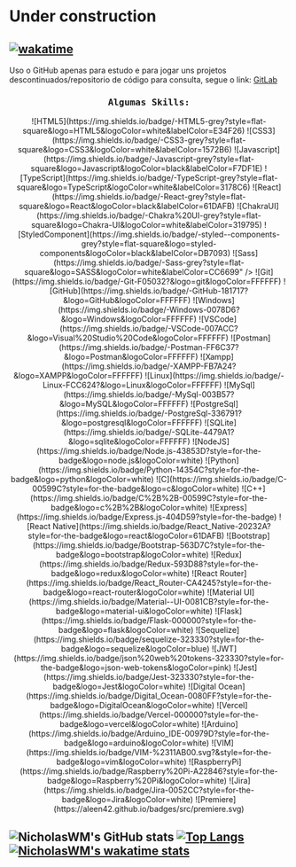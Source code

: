 # Under construction
[![wakatime](https://wakatime.com/badge/user/aa4c006a-f5a4-4c83-b645-f58b04b16705.svg)](https://wakatime.com/@aa4c006a-f5a4-4c83-b645-f58b04b16705)
---
Uso o GitHub apenas para estudo e para jogar uns projetos descontinuados/repositorio de código para consulta, segue o link: [GitLab](https://gitlab.com/nicholaswesleymazzei)

<h3 align="center"><samp>Algumas Skills:</samp></h3>

<div style="width: 100%; display: flex;" align="center">
  ![HTML5](https://img.shields.io/badge/-HTML5-grey?style=flat-square&logo=HTML5&logoColor=white&labelColor=E34F26)
  ![CSS3](https://img.shields.io/badge/-CSS3-grey?style=flat-square&logo=CSS3&logoColor=white&labelColor=1572B6)
  ![Javascript](https://img.shields.io/badge/-Javascript-grey?style=flat-square&logo=Javascript&logoColor=black&labelColor=F7DF1E)
  ![TypeScript](https://img.shields.io/badge/-TypeScript-grey?style=flat-square&logo=TypeScript&logoColor=white&labelColor=3178C6)
  ![React](https://img.shields.io/badge/-React-grey?style=flat-square&logo=React&logoColor=black&labelColor=61DAFB)
  ![ChakraUI](https://img.shields.io/badge/-Chakra%20UI-grey?style=flat-square&logo=Chakra-UI&logoColor=white&labelColor=319795)
  ![StyledComponent](https://img.shields.io/badge/-styled--components-grey?style=flat-square&logo=styled-components&logoColor=black&labelColor=DB7093)
  ![Sass](https://img.shields.io/badge/-Sass-grey?style=flat-square&logo=SASS&logoColor=white&labelColor=CC6699" />
  ![Git](https://img.shields.io/badge/-Git-F05032?&logo=git&logoColor=FFFFFF)
  ![GitHub](https://img.shields.io/badge/-GitHub-181717?&logo=GitHub&logoColor=FFFFFF)
  ![Windows](https://img.shields.io/badge/-Windows-0078D6?&logo=Windows&logoColor=FFFFFF)
  ![VSCode](https://img.shields.io/badge/-VSCode-007ACC?&logo=Visual%20Studio%20Code&logoColor=FFFFFF)
  ![Postman](https://img.shields.io/badge/-Postman-FF6C37?&logo=Postman&logoColor=FFFFFF)
  ![Xampp](https://img.shields.io/badge/-XAMPP-FB7A24?&logo=XAMPP&logoColor=FFFFFF)
  ![Linux](https://img.shields.io/badge/-Linux-FCC624?&logo=Linux&logoColor=FFFFFF)
  ![MySql](https://img.shields.io/badge/-MySql-003B57?&logo=MySQL&logoColor=FFFFFF)
  ![PostgreSql](https://img.shields.io/badge/-PostgreSql-336791?&logo=postgresql&logoColor=FFFFFF)
  ![SQLite](https://img.shields.io/badge/-SQLite-4479A1?&logo=sqlite&logoColor=FFFFFF)
  ![NodeJS](https://img.shields.io/badge/Node.js-43853D?style=for-the-badge&logo=node.js&logoColor=white)
  ![Python](https://img.shields.io/badge/Python-14354C?style=for-the-badge&logo=python&logoColor=white)
  ![C](https://img.shields.io/badge/C-00599C?style=for-the-badge&logo=c&logoColor=white)
  ![C++](https://img.shields.io/badge/C%2B%2B-00599C?style=for-the-badge&logo=c%2B%2B&logoColor=white)
  ![Express](https://img.shields.io/badge/Express.js-404D59?style=for-the-badge)
  ![React Native](https://img.shields.io/badge/React_Native-20232A?style=for-the-badge&logo=react&logoColor=61DAFB)
  ![Bootstrap](https://img.shields.io/badge/Bootstrap-563D7C?style=for-the-badge&logo=bootstrap&logoColor=white)
  ![Redux](https://img.shields.io/badge/Redux-593D88?style=for-the-badge&logo=redux&logoColor=white)
  ![React Router](https://img.shields.io/badge/React_Router-CA4245?style=for-the-badge&logo=react-router&logoColor=white)
  ![Material UI](https://img.shields.io/badge/Material--UI-0081CB?style=for-the-badge&logo=material-ui&logoColor=white)
  ![Flask](https://img.shields.io/badge/Flask-000000?style=for-the-badge&logo=flask&logoColor=white)
  ![Sequelize](https://img.shields.io/badge/sequelize-323330?style=for-the-badge&logo=sequelize&logoColor=blue)
  ![JWT](https://img.shields.io/badge/json%20web%20tokens-323330?style=for-the-badge&logo=json-web-tokens&logoColor=pink)
  ![Jest](https://img.shields.io/badge/Jest-323330?style=for-the-badge&logo=Jest&logoColor=white)
  ![Digital Ocean](https://img.shields.io/badge/Digital_Ocean-0080FF?style=for-the-badge&logo=DigitalOcean&logoColor=white)
  ![Vercel](https://img.shields.io/badge/Vercel-000000?style=for-the-badge&logo=vercel&logoColor=white)
  ![Arduino](https://img.shields.io/badge/Arduino_IDE-00979D?style=for-the-badge&logo=arduino&logoColor=white)
  ![VIM](https://img.shields.io/badge/VIM-%2311AB00.svg?&style=for-the-badge&logo=vim&logoColor=white)
  ![RaspberryPi](https://img.shields.io/badge/Raspberry%20Pi-A22846?style=for-the-badge&logo=Raspberry%20Pi&logoColor=white)
  ![Jira](https://img.shields.io/badge/Jira-0052CC?style=for-the-badge&logo=Jira&logoColor=white)
  ![Premiere](https://aleen42.github.io/badges/src/premiere.svg)
  
</div>

![NicholasWM's GitHub stats](https://github-readme-stats.vercel.app/api?username=nicholaswm&show_icons=true&theme=slateorange&include_all_commits=true)
[![Top Langs](https://github-readme-stats.vercel.app/api/top-langs/?username=nicholaswm&layout=compact&theme=slateorange)](https://github-readme-stats.vercel.app/api/top-langs/?username=nicholaswm&layout=compact&theme=slateorange)
[![NicholasWM's wakatime stats](https://github-readme-stats.vercel.app/api/wakatime?username=NicholasWM&layout=compact&theme=slateorange)](https://wakatime.com/@NicholasWM)
---
